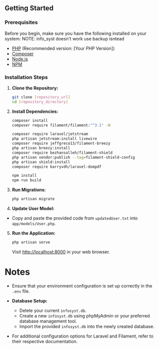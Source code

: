 ## Getting Started

### Prerequisites

Before you begin, make sure you have the following installed on your system:
NOTE: info_syst doesn't work use backup isntead

- [PHP](https://www.php.net/) (Recommended version: [Your PHP Version])
- [Composer](https://getcomposer.org/)
- [Node.js](https://nodejs.org/)
- [NPM](https://www.npmjs.com/)

### Installation Steps

1. **Clone the Repository:**

    ```bash
    git clone [repository_url]
    cd [repository_directory]
    ```

2. **Install Dependencies:**

    ```bash
    composer install
    composer require filament/filament:"^3.1" -W
    ```

    ```bash
    composer require laravel/jetstream
    php artisan jetstream:install livewire
    composer require jeffgreco13/filament-breezy
    php artisan breezy:install
    composer require bezhansalleh/filament-shield
    php artisan vendor:publish --tag=filament-shield-config
    php artisan shield:install
    composer require barryvdh/laravel-dompdf
    ```

    ```bash
    npm install
    npm run build
    ```
    

2. **Run Migrations:**

    ```bash
    php artisan migrate
    ```

3. **Update User Model:**

- Copy and paste the provided code from `updatedUser.txt` into `app/models/User.php`.

5. **Run the Application:**

    ```bash
    php artisan serve
    ```

    Visit [http://localhost:8000](http://localhost:8000) in your web browser.

# Notes

- Ensure that your environment configuration is set up correctly in the `.env` file.

- **Database Setup:**
  - Delete your current `infosyst.db`.
  - Create a new `infosyst.db` using phpMyAdmin or your preferred database management tool.
  - Import the provided `infosyst.db` into the newly created database.

- For additional configuration options for Laravel and Filament, refer to their respective documentation.

